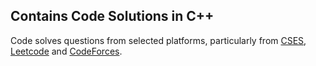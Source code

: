 ## Contains Code Solutions in C++
Code solves questions from selected platforms, particularly from [CSES](https://cses.fi/), [Leetcode](https://leetcode.com/) and [CodeForces](https://codeforces.com/).
